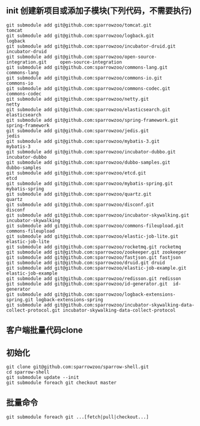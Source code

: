 init 创建新项目或添加子模块(下列代码，不需要执行)
------------------------------------------------
    git submodule add git@github.com:sparrowzoo/tomcat.git                      tomcat
	git submodule add git@github.com:sparrowzoo/logback.git                     logback
	git submodule add git@github.com:sparrowzoo/incubator-druid.git             incubator-druid
	git submodule add git@github.com:sparrowzoo/open-source-integration.git     open-source-integration
	git submodule add git@github.com:sparrowzoo/commons-lang.git                commons-lang
	git submodule add git@github.com:sparrowzoo/commons-io.git                  commons-io
    git submodule add git@github.com:sparrowzoo/commons-codec.git               commons-codec
	git submodule add git@github.com:sparrowzoo/netty.git                       netty
	git submodule add git@github.com:sparrowzoo/elasticsearch.git               elasticsearch
	git submodule add git@github.com:sparrowzoo/spring-framework.git            spring-framework
	git submodule add git@github.com:sparrowzoo/jedis.git                       jedis
	git submodule add git@github.com:sparrowzoo/mybatis-3.git                   mybatis-3
	git submodule add git@github.com:sparrowzoo/incubator-dubbo.git             incubator-dubbo
	git submodule add git@github.com:sparrowzoo/dubbo-samples.git               dubbo-samples
	git submodule add git@github.com:sparrowzoo/etcd.git                        etcd
	git submodule add git@github.com:sparrowzoo/mybatis-spring.git              mybatis-spring
    git submodule add git@github.com:sparrowzoo/quartz.git                      quartz
    git submodule add git@github.com:sparrowzoo/disconf.git                     disconf
    git submodule add git@github.com:sparrowzoo/incubator-skywalking.git        incubator-skywalking
    git submodule add git@github.com:sparrowzoo/commons-fileupload.git commons-fileupload
    git submodule add git@github.com:sparrowzoo/elastic-job-lite.git elastic-job-lite
    git submodule add git@github.com:sparrowzoo/rocketmq.git rocketmq
    git submodule add git@github.com:sparrowzoo/zookeeper.git zookeeper
    git submodule add git@github.com:sparrowzoo/fastjson.git fastjson
    git submodule add git@github.com:sparrowzoo/druid.git druid
    git submodule add git@github.com:sparrowzoo/elastic-job-example.git elastic-job-example
    git submodule add git@github.com:sparrowzoo/redisson.git redisson
    git submodule add git@github.com:sparrowzoo/id-generator.git  id-generator
    git submodule add git@github.com:sparrowzoo/logback-extensions-spring.git logback-extensions-spring
    git submodule add git@github.com:sparrowzoo/incubator-skywalking-data-collect-protocol.git incubator-skywalking-data-collect-protocol
    
            	
客户端批量代码clone
---

初始化 
---

	git clone git@github.com:sparrowzoo/sparrow-shell.git
	cd sparrow-shell
	git submodule update --init
	git submodule foreach git checkout master
	
批量命令
----

	git submodule foreach git ...[fetch|pull|checkout...]


